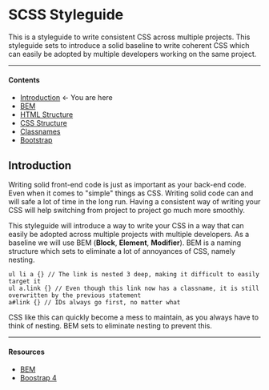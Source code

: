 # SCSS Styleguide
This is a styleguide to write consistent CSS across multiple projects. This styleguide sets to introduce a solid baseline to write coherent CSS which can easily be adopted by multiple developers working on the same project.

---
#### Contents
- [Introduction](readme.md) <- You are here
- [BEM](bem.md)
- [HTML Structure](htmlstructure.md)
- [CSS Structure](cssstructure.md)
- [Classnames](classnames.md)
- [Bootstrap](bootstrap.md)

## Introduction
Writing solid front-end code is just as important as your back-end code. Even when it comes to "simple" things as CSS. Writing solid code can and will safe a lot of time in the long run. Having a consistent way of writing your CSS will help switching from project to project go much more smoothly.

This styleguide will introduce a way to write your CSS in a way that can easily be adopted across multiple projects with multiple developers. As a baseline we will use BEM (**Block**, **Element**, **Modifier**). BEM is a naming structure which sets to eliminate a lot of annoyances of CSS, namely nesting.

```
ul li a {} // The link is nested 3 deep, making it difficult to easily target it
ul a.link {} // Even though this link now has a classname, it is still overwritten by the previous statement
a#link {} // IDs always go first, no matter what
```
CSS like this can quickly become a mess to maintain, as you always have to think of nesting. BEM sets to eliminate nesting to prevent this.

----
#### Resources
- [BEM](http://getbem.com/naming/)
- [Boostrap 4](https://v4-alpha.getbootstrap.com/)
